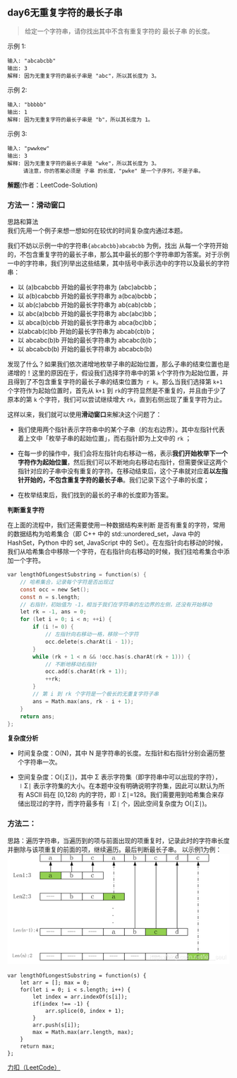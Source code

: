 ## day6无重复字符的最长子串

>给定一个字符串，请你找出其中不含有重复字符的 最长子串 的长度。

示例 1:
```
输入: "abcabcbb"
输出: 3
解释: 因为无重复字符的最长子串是 "abc"，所以其长度为 3。
```
示例 2:
```
输入: "bbbbb"
输出: 1
解释: 因为无重复字符的最长子串是 "b"，所以其长度为 1。
```
示例 3:
```
输入: "pwwkew"
输出: 3
解释: 因为无重复字符的最长子串是 "wke"，所以其长度为 3。
     请注意，你的答案必须是 子串 的长度，"pwke" 是一个子序列，不是子串。
```

**解题**(作者：LeetCode-Solution)  

### 方法一：滑动窗口
思路和算法  
我们先用一个例子来想一想如何在较优的时间复杂度内通过本题。

我们不妨以示例一中的字符串`{abcabcbb}abcabcbb` 为例，找出 从每一个字符开始的，不包含重复字符的最长子串，那么其中最长的那个字符串即为答案。对于示例一中的字符串，我们列举出这些结果，其中括号中表示选中的字符以及最长的字符串：

+ 以 (a)bcabcbb 开始的最长字符串为 (abc)abcbb；  
+ 以 a(b)cabcbb 开始的最长字符串为 a(bca)bcbb；
+ 以 ab(c)abcbb 开始的最长字符串为 ab(cab)cbb；
+ 以 abc(a)bcbb 开始的最长字符串为 abc(abc)bb；
+ 以 abca(b)cbb 开始的最长字符串为 abca(bc)bb；
+ 以abcab(c)bb 开始的最长字符串为 abcab(cb)b；
+ 以 abcabc(b)b 开始的最长字符串为 abcabc(b)b；
+ 以 abcabcb(b) 开始的最长字符串为 abcabcb(b)  

发现了什么？如果我们依次递增地枚举子串的起始位置，那么子串的结束位置也是递增的！这里的原因在于，假设我们选择字符串中的第 `k`个字符作为起始位置，并且得到了不包含重复字符的最长子串的结束位置为` r
k`。那么当我们选择第 `k+1` 个字符作为起始位置时，首先从 `k+1` 到 `rk`的字符显然是不重复的，并且由于少了原本的第 `k` 个字符，我们可以尝试继续增大 `rk`，直到右侧出现了重复字符为止。  

这样以来，我们就可以使用**滑动窗口**来解决这个问题了：

+ 我们使用两个指针表示字符串中的某个子串（的左右边界）。其中左指针代表着上文中「枚举子串的起始位置」，而右指针即为上文中的 `rk` ；

+ 在每一步的操作中，我们会将左指针向右移动一格，表示**我们开始枚举下一个字符作为起始位置**，然后我们可以不断地向右移动右指针，但需要保证这两个指针对应的子串中没有重复的字符。在移动结束后，这个子串就对应着**以左指针开始的，不包含重复字符的最长子串**。我们记录下这个子串的长度；

+ 在枚举结束后，我们找到的最长的子串的长度即为答案。

**判断重复字符**

在上面的流程中，我们还需要使用一种数据结构来判断 是否有重复的字符，常用的数据结构为哈希集合（即 C++ 中的 std::unordered_set，Java 中的 HashSet，Python 中的 set, JavaScript 中的 Set）。在左指针向右移动的时候，我们从哈希集合中移除一个字符，在右指针向右移动的时候，我们往哈希集合中添加一个字符。

```C
var lengthOfLongestSubstring = function(s) {
    // 哈希集合，记录每个字符是否出现过
    const occ = new Set();
    const n = s.length;
    // 右指针，初始值为 -1，相当于我们在字符串的左边界的左侧，还没有开始移动
    let rk = -1, ans = 0;
    for (let i = 0; i < n; ++i) {
        if (i != 0) {
            // 左指针向右移动一格，移除一个字符
            occ.delete(s.charAt(i - 1));
        }
        while (rk + 1 < n && !occ.has(s.charAt(rk + 1))) {
            // 不断地移动右指针
            occ.add(s.charAt(rk + 1));
            ++rk;
        }
        // 第 i 到 rk 个字符是一个极长的无重复字符子串
        ans = Math.max(ans, rk - i + 1);
    }
    return ans;
};

```

**复杂度分析**

+ 时间复杂度：O(N)，其中 N 是字符串的长度。左指针和右指针分别会遍历整个字符串一次。

+ 空间复杂度：O(∣Σ∣)，其中 Σ 表示字符集（即字符串中可以出现的字符），∣Σ∣ 表示字符集的大小。在本题中没有明确说明字符集，因此可以默认为所有 ASCII 码在 [0,128) 内的字符，即∣Σ∣=128。我们需要用到哈希集合来存储出现过的字符，而字符最多有 ∣Σ∣ 个，因此空间复杂度为 O(∣Σ∣)。


### 方法二：
思路：遍历字符串，当遍历到的项与前面出现的项重复时，记录此时的字符串长度并删除与该项重复的前面的项，继续遍历。最后判断最长子串。
以示例1为例：
![无重复数字的最长子串](../images/无重复数字的最长子串.png)

```
var lengthOfLongestSubstring = function(s) {
    let arr = []; max = 0;
    for(let i = 0; i < s.length; i++) {
        let index = arr.indexOf(s[i]);
        if(index !== -1) {
            arr.splice(0, index + 1);
        }
        arr.push(s[i]);
        max = Math.max(arr.length, max);
    }
    return max;
};

```

[力扣（LeetCode）](https://leetcode-cn.com/problems/longest-substring-without-repeating-characters)
